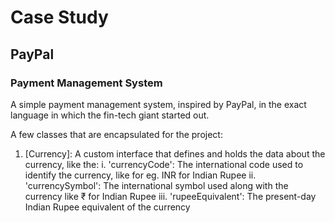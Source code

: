 # Case Study

## PayPal
### Payment Management System

A simple payment management system, inspired by PayPal, in the exact language in which the fin-tech giant started out. 

A few classes that are encapsulated for the project: 

1. [Currency]: A custom interface that defines and holds the data about the currency, like the: 
	i. 'currencyCode': The international code used to identify the currency, like for eg. INR for Indian Rupee
	ii. 'currencySymbol': The international symbol used along with the currency like ₹ for Indian Rupee
	iii. 'rupeeEquivalent': The present-day Indian Rupee equivalent of the currency

